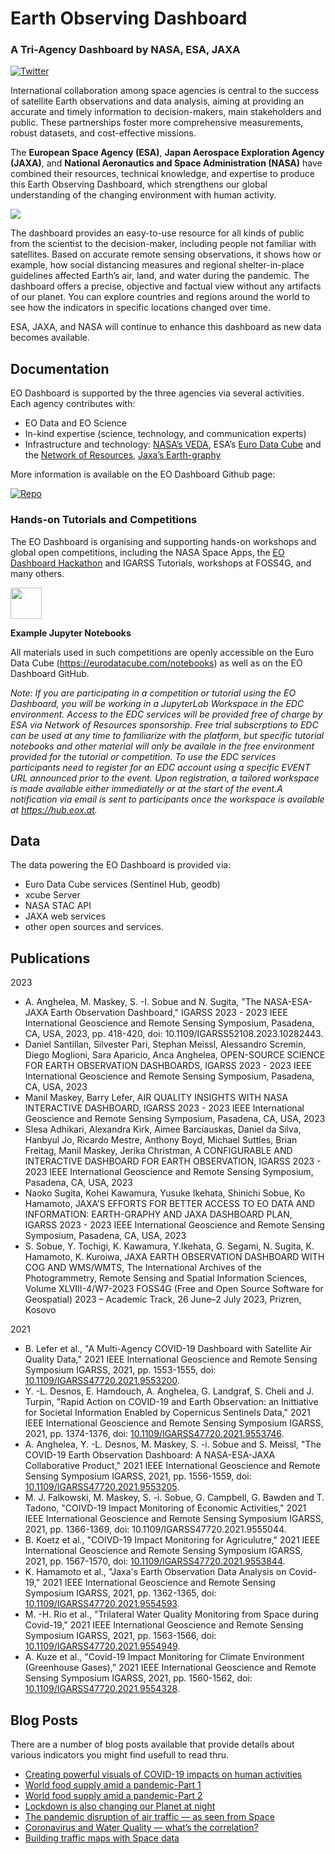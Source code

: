 # Earth Observing Dashboard

### A Tri-Agency Dashboard by NASA, ESA, JAXA
[![Twitter](https://img.shields.io/twitter/url/https/twitter.com/EO_OPEN_SCIENCE.svg?style=social&label=Follow%20%40eo_open_science)](https://twitter.com/EO_OPEN_SCIENCE)

International collaboration among space agencies is central to the success of satellite Earth observations and data analysis, aiming at providing an accurate and timely information to decision-makers, main stakeholders and public. These partnerships foster more comprehensive measurements, robust datasets, and cost-effective missions.

The **European Space Agency (ESA)**, **Japan Aerospace Exploration Agency (JAXA)**, and **National Aeronautics and Space Administration (NASA)** have combined their resources, technical knowledge, and expertise to produce this Earth Observing Dashboard, which strengthens our global understanding of the changing environment with human activity.

<img src="./data/trilateral/EO_Dashboard_kv_small.jpeg">

The dashboard provides an easy-to-use resource for all kinds of public from the scientist to the decision-maker, including people not familiar with satellites. Based on accurate remote sensing observations, it shows how or example, how social distancing measures and regional shelter-in-place guidelines affected Earth’s air, land, and water during the pandemic. The dashboard offers a precise, objective and factual view without any artifacts of our planet. You can explore countries and regions around the world to see how the indicators in specific locations changed over time.

ESA, JAXA, and NASA will continue to enhance this dashboard as new data becomes available.

## Documentation

EO Dashboard is supported by the three agencies via several activities. Each agency contributes with:
- EO Data and EO Science 
- In-kind expertise (science, technology, and communication experts)
- Infrastructure and technology: [NASA’s VEDA](https://www.earthdata.nasa.gov/dashboard/), ESA’s [Euro Data Cube](https://eurodatacube.com) and the [Network of Resources](https://nor-discover.org), [Jaxa’s Earth-graphy](https://earth.jaxa.jp/en/)

More information is available on the EO Dashboard Github page: 

[![Repo](https://badgen.net/badge/icon/GitHub?icon=github&label)](https://github.com/eurodatacube/eodash) 

### Hands-on Tutorials and Competitions 

The EO Dashboard is organising and supporting hands-on workshops and global open competitions, including the NASA Space Apps, the [EO Dashboard Hackathon](https://www.eodashboardhackathon.org/) and IGARSS Tutorials, workshops at FOSS4G, and many others.

<img src="(https://images.eodashboardhackathon.org/images/1YNfd5MM6_AHWXraOeBCU0B9efA=/1/original/)" width="50"/>

**Example Jupyter Notebooks**

All materials used in such competitions are openly accessible on the Euro Data Cube (https://eurodatacube.com/notebooks) as well as on the EO Dashboard GitHub. 

*Note: If you are participating in a competition or tutorial using the EO Dashboard, you will be working in a JupyterLab Workspace in the EDC environment. Access to the EDC services will be provided free of charge by ESA via Network of Resources sponsorship. Free trial subscrptions to EDC can be used at any time to familiarize with the platform, but specific tutorial notebooks and other material will only be availale in the free environment provided for the tutorial or competition. To use the EDC services participants need to register for an EDC account using a specific EVENT URL announced prior to the event. Upon registration, a tailored workspace is made available either immediatelly or at the start of the event.A notification via email is sent to participants once the workspace is available at https://hub.eox.at.*


## Data 

The data powering the EO Dashboard is provided via:
- Euro Data Cube services (Sentinel Hub, geodb)
- xcube Server
- NASA STAC API
- JAXA web services
- other open sources and services.

## Publications 

2023
- A. Anghelea, M. Maskey, S. -I. Sobue and N. Sugita, "The NASA-ESA-JAXA Earth Observation Dashboard," IGARSS 2023 - 2023 IEEE International Geoscience and Remote Sensing Symposium, Pasadena, CA, USA, 2023, pp. 418-420, doi: 10.1109/IGARSS52108.2023.10282443.
- Daniel Santillan, Silvester Pari, Stephan Meissl, Alessandro Scremin, Diego Moglioni, Sara Aparicio,  Anca Anghelea, OPEN-SOURCE SCIENCE FOR EARTH OBSERVATION DASHBOARDS, IGARSS 2023 - 2023 IEEE International Geoscience and Remote Sensing Symposium, Pasadena, CA, USA, 2023
- Manil Maskey, Barry Lefer, AIR QUALITY INSIGHTS WITH NASA INTERACTIVE DASHBOARD, IGARSS 2023 - 2023 IEEE International Geoscience and Remote Sensing Symposium, Pasadena, CA, USA, 2023
- Slesa Adhikari, Alexandra Kirk, Aimee Barciauskas, Daniel da Silva, Hanbyul Jo, Ricardo Mestre, Anthony Boyd, Michael Suttles, Brian Freitag, Manil Maskey, Jerika Christman, A CONFIGURABLE AND INTERACTIVE DASHBOARD FOR EARTH OBSERVATION, IGARSS 2023 - 2023 IEEE International Geoscience and Remote Sensing Symposium, Pasadena, CA, USA, 2023
- Naoko Sugita, Kohei Kawamura, Yusuke Ikehata, Shinichi Sobue, Ko Hamamoto, JAXA’S EFFORTS FOR BETTER ACCESS TO EO DATA AND INFORMATION: EARTH-GRAPHY AND JAXA DASHBOARD PLAN, IGARSS 2023 - 2023 IEEE International Geoscience and Remote Sensing Symposium, Pasadena, CA, USA, 2023
- S. Sobue, Y. Tochigi, K. Kawamura, Y.Ikehata, G. Segami, N. Sugita, K. Hamamoto, K. Kuroiwa, JAXA EARTH OBSERVATION DASHBOARD WITH COG AND WMS/WMTS, The International Archives of the Photogrammetry, Remote Sensing and Spatial Information Sciences, Volume XLVIII-4/W7-2023
FOSS4G (Free and Open Source Software for Geospatial) 2023 – Academic Track, 26 June–2 July 2023, Prizren, Kosovo

2021
- B. Lefer et al., "A Multi-Agency COVID-19 Dashboard with Satellite Air Quality Data," 2021 IEEE International Geoscience and Remote Sensing Symposium IGARSS, 2021, pp. 1553-1555, doi: [10.1109/IGARSS47720.2021.9553200](https://doi.org/10.1109/IGARSS47720.2021.9553200).
- Y. -L. Desnos, E. Hamdouch, A. Anghelea, G. Landgraf, S. Cheli and J. Turpin, "Rapid Action on COVID-19 and Earth Observation: an Inittiative for Societal Information Enabled by Copernicus Sentinels Data," 2021 IEEE International Geoscience and Remote Sensing Symposium IGARSS, 2021, pp. 1374-1376, doi: [10.1109/IGARSS47720.2021.9553746](https://doi.org/10.1109/IGARSS47720.2021.9553746). 
- A. Anghelea, Y. -L. Desnos, M. Maskey, S. -i. Sobue and S. Meissl, "The COVID-19 Earth Observation Dashboard: A NASA-ESA-JAXA Collaborative Product," 2021 IEEE International Geoscience and Remote Sensing Symposium IGARSS, 2021, pp. 1556-1559, doi: [10.1109/IGARSS47720.2021.9553205](https://doi.org/10.1109/IGARSS47720.2021.9553205).
- M. J. Falkowski, M. Maskey, S. -i. Sobue, G. Campbell, G. Bawden and T. Tadono, "COIVD-19 Impact Monitoring of Economic Activities," 2021 IEEE International Geoscience and Remote Sensing Symposium IGARSS, 2021, pp. 1366-1369, doi: 10.1109/IGARSS47720.2021.9555044.
- B. Koetz et al., "COIVD-19 Impact Monitoring for Agriculutre," 2021 IEEE International Geoscience and Remote Sensing Symposium IGARSS, 2021, pp. 1567-1570, doi: [10.1109/IGARSS47720.2021.9553844](https://doi.org/10.1109/IGARSS47720.2021.9553844).
- K. Hamamoto et al., "Jaxa's Earth Observation Data Analysis on Covid-19," 2021 IEEE International Geoscience and Remote Sensing Symposium IGARSS, 2021, pp. 1362-1365, doi: [10.1109/IGARSS47720.2021.9554593](https://doi.org/10.1109/IGARSS47720.2021.9554593).
- M. -H. Rio et al., "Trilateral Water Quality Monitoring from Space during Covid-19," 2021 IEEE International Geoscience and Remote Sensing Symposium IGARSS, 2021, pp. 1563-1566, doi: [10.1109/IGARSS47720.2021.9554949](https://doi.org/10.1109/IGARSS47720.2021.9554949).
- A. Kuze et al., "Covid-19 Impact Monitoring for Climate Environment (Greenhouse Gases)," 2021 IEEE International Geoscience and Remote Sensing Symposium IGARSS, 2021, pp. 1560-1562, doi: [10.1109/IGARSS47720.2021.9554328](https://doi.org/10.1109/IGARSS47720.2021.9554328).

## Blog Posts

There are a number of blog posts available that provide details about various indicators you might find usefull to read thru.

- [Creating powerful visuals of COVID-19 impacts on human activities](https://medium.com/euro-data-cube/creating-powerful-visuals-of-covid-19-impacts-on-human-activities-8879fa75121d)
- [World food supply amid a pandemic-Part 1](https://medium.com/euro-data-cube/world-food-supply-amid-a-pandemic-3940ef855f07)
- [World food supply amid a pandemic-Part 2](https://medium.com/euro-data-cube/world-food-supply-amid-a-pandemic-87215c8edbdc)
- [Lockdown is also changing our Planet at night](https://medium.com/euro-data-cube/lockdown-is-also-changing-our-planet-at-night-520deffec252)
- [The pandemic disruption of air traffic — as seen from Space](https://medium.com/euro-data-cube/the-pandemic-disruption-of-air-traffic-as-seen-from-space-6dad64201b9a)
- [Coronavirus and Water Quality — what’s the correlation?](https://medium.com/euro-data-cube/coronavirus-and-water-quality-whats-the-correlation-bf727d343e61)
- [Building traffic maps with Space data](https://medium.com/euro-data-cube/building-traffic-maps-with-space-data-%EF%B8%8F-fd894a847792)
